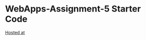 # WebApps-Assignment-5 Starter Code
[Hosted at]("https://github.com/44-563-Web-Apps-F22/44563-webapps-assignment-5-hruthik7/")

